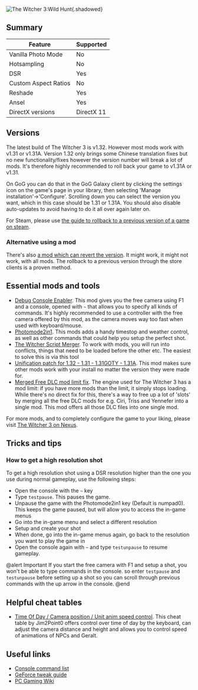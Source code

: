 ![The Witcher 3:Wild Hunt](Images\witcher3_header.png "Shot by Otis_Inf"){.shadowed}

## Summary

Feature | Supported
--|--
Vanilla Photo Mode | No
Hotsampling | No
DSR | Yes
Custom Aspect Ratios | No
Reshade | Yes
Ansel | Yes
DirectX versions | DirectX 11

## Versions
The latest build of The Witcher 3 is v1.32. However most mods work with v1.31 or v1.31A. Version 1.32 only brings 
some Chinese translation fixes but no new functionality/fixes however the version number will break a lot of mods.
It's therefore highly recommended to roll back your game to v1.31A or v1.31. 

On GoG you can do that in the GoG Galaxy client
by clicking the settings icon on the game's page in your library, then selecting 'Manage installation'->'Configure'. Scrolling down you can select the version you want, which in this case should be 1.31 or 1.31A. You should also disable auto-updates to avoid having to do it all over again later on. 

For Steam, please use [the guide to rollback to a previous version of a game on steam](../GeneralGuides/steam_update_guide.htm).

### Alternative using a mod
There's also [a mod which can revert the version](https://www.nexusmods.com/witcher3/mods/3374). It might work, it might not work, with all
mods. The rollback to a previous version through the store clients is a proven method.

## Essential mods and tools

* [Debug Console Enabler](https://www.nexusmods.com/witcher3/mods/1555). This mod gives you the free camera using F1 and a console, opened with `~`
 that allows you to specify all kinds of commands. It's highly recommended to use a controller with the free camera offered by this mod, as the camera moves
way too fast when used with keyboard/mouse.
* [Photomode2in1](https://www.nexusmods.com/witcher3/mods/190). This mods adds a handy timestop and weather control, as well as other commands that 
could help you setup the perfect shot.
* [The Witcher Script Merger](https://www.nexusmods.com/witcher3/mods/484). To work with mods, you will run into conflicts, things that need to be 
loaded before the other etc. The easiest to solve this is via this tool
* [Unification patch for 1.32 - 1.31 - 1.31GOTY - 1.31A](https://www.nexusmods.com/witcher3/mods/2134). This mod makes sure other mods work with your
install no matter the version they were made for.
* [Merged Free DLC mod limit fix](https://www.nexusmods.com/witcher3/mods/3334). The engine used for The Witcher 3 has a mod limit: if you have more
mods than the limit, it simply stops loading. While there's no direct fix for this, there's a way to free up a lot of 'slots' by merging all the free DLC mods
for e.g. Ciri, Triss and Yennefer into a single mod. This mod offers all those DLC files into one single mod.

For more mods, and to completely configure the game to your liking, please visit [The Witcher 3 on Nexus](https://www.nexusmods.com/witcher3). 

## Tricks and tips 

### How to get a high resolution shot
To get a high resolution shot using a DSR resolution higher than the one you use during normal gameplay, use the following steps:

* Open the console with the `~` key
* Type `testpause`. This pauses the game.
* Unpause the game with the Photomode2in1 key (Default is numpad0). This keeps the game paused, but will allow you to access the in-game menus
* Go into the in-game menu and select a different resolution
* Setup and create your shot
* When done, go into the in-game menus again, go back to the resolution you want to play the game in
* Open the console again with `~` and type `testunpause` to resume gameplay.

@alert Important
If you start the free camera with F1 and setup a shot, you won't be able to type commands in the console. so enter `testpause` and `testunpause` before setting up a 
shot so you can scroll through previous commands with the up arrow in the console.
@end

## Helpful cheat tables

* [Time Of Day / Camera position / Unit anim speed control](..\CheatTables\witcher3.ct). This cheat table by Jim2Point0 offers control over time of day by the keyboard, 
can adjust the camera distance and height and allows you to control speed of animations of NPCs and Geralt. 

## Useful links

* [Console command list](https://commands.gg/witcher3)
* [GeForce tweak guide](https://www.geforce.com/whats-new/guides/the-witcher-3-wild-hunt-graphics-performance-and-tweaking-guide)
* [PC Gaming Wiki](https://pcgamingwiki.com/wiki/The_Witcher_3:_Wild_Hunt)